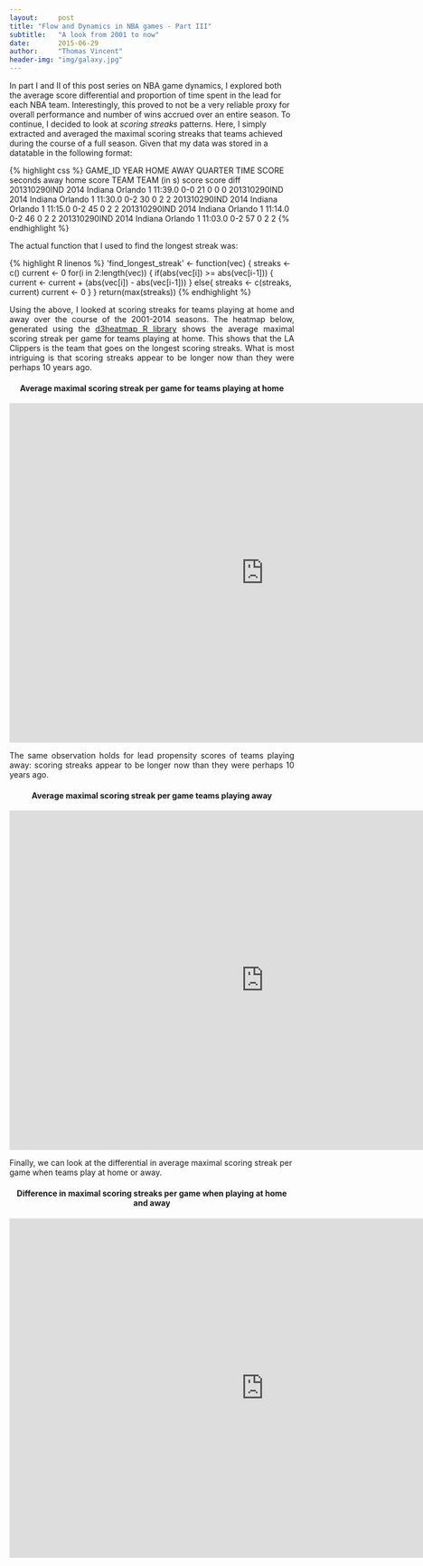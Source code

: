 ```yaml
---
layout:     post
title: "Flow and Dynamics in NBA games - Part III"
subtitle:   "A look from 2001 to now"
date:       2015-06-29
author:     "Thomas Vincent"
header-img: "img/galaxy.jpg"
---
```


<script type="text/javascript" src="http://cdn.mathjax.org/mathjax/latest/MathJax.js?config=TeX-AMS-MML_HTMLorMML"></script>

<style type="text/css">
/*body{font-family: Arial, sans-serif;font-size:10px;}*/
  .axis path,.axis line {
    fill: none;
    stroke:#b6b6b6;
    shape-rendering: crispEdges;
  }
  /*.tick line{fill:none;stroke:none;}*/
  .tick text{
    fill:#999;
    font-size:14px;
  }

  g.journal.active{
    cursor:pointer;
  }

  text.label{
    font-size:12px;
    font-weight:bold;
    cursor:pointer;
  }

  text.value{
    font-size:12px;
    font-weight:bold;
  }
</style>


In part I and II of this post series on NBA game dynamics, I explored both the average score differential and proportion of time spent in the lead for each NBA team. Interestingly, this proved to not be a very reliable proxy for overall performance and number of wins accrued over an entire season. To continue, I decided to look at *scoring streaks* patterns. Here, I simply extracted and averaged the maximal scoring streaks that teams achieved during the course of a full season. Given that my data was stored in a datatable in the following format:

{% highlight css %} 
GAME_ID      YEAR HOME    AWAY    QUARTER TIME   SCORE seconds away  home   score
                  TEAM    TEAM                         (in s)  score score  diff
201310290IND 2014 Indiana Orlando 1       11:39.0 0-0   21     0     0      0
201310290IND 2014 Indiana Orlando 1       11:30.0 0-2   30     0     2      2
201310290IND 2014 Indiana Orlando 1       11:15.0 0-2   45     0     2      2
201310290IND 2014 Indiana Orlando 1       11:14.0 0-2   46     0     2      2
201310290IND 2014 Indiana Orlando 1       11:03.0 0-2   57     0     2      2
{% endhighlight %}

The actual function that I used to find the longest streak was:

{% highlight R linenos %} 
'find_longest_streak' <- function(vec) {
  streaks <- c()
  current <- 0
  for(i in 2:length(vec)) {
    if(abs(vec[i]) >= abs(vec[i-1])) {
      current <- current + (abs(vec[i]) - abs(vec[i-1]))
    }
    else{
      streaks <- c(streaks, current)
      current <- 0
    }
  }
  return(max(streaks))
{% endhighlight %}


<p align="justify">
Using the above, I looked at scoring streaks for teams playing at home and away over the course of the 2001-2014 seasons. The heatmap below, generated using the <a href="https://github.com/rstudio/d3heatmap">d3heatmap R library</a> shows the average maximal scoring streak per game for teams playing at home. This shows that the LA Clippers is the team that goes on the longest scoring streaks. What is most intriguing is that scoring streaks appear to be longer now than they were perhaps 10 years ago.
</p>

<center>
   <h4> Average maximal scoring streak per game for teams playing at home</h4>
  <iframe width="900" height="600" src="https://statofmind-blog.nyc3.digitaloceanspaces.com/images/home_scoring_streak.html" frameborder="0" allowfullscreen="allowfullscreen"></iframe>
</center>

<p align="justify">
The same observation holds for lead propensity scores of teams playing away: scoring streaks appear to be longer now than they were perhaps 10 years ago.
</p>

<center>
  <h4> Average maximal scoring streak per game teams playing away</h4>
    <iframe width="900" height="600" src="https://statofmind-blog.nyc3.digitaloceanspaces.com/images/away_scoring_streak.html" frameborder="0" allowfullscreen="allowfullscreen"></iframe>
</center>

Finally, we can look at the differential in average maximal scoring streak per game when teams play at home or away.

<center>
  <h4> Difference in maximal scoring streaks per game when playing at home and away</h4>
    <iframe width="900" height="600" src="https://statofmind-blog.nyc3.digitaloceanspaces.com/images/scoring_streak_diff.html" frameborder="0" allowfullscreen="allowfullscreen"></iframe>
</center>
